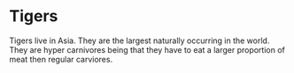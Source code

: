 Tigers 
===============
Tigers live in Asia. They are the largest naturally occurring in the world. 
They are hyper carnivores being that they have to eat a larger proportion of meat then regular carviores.